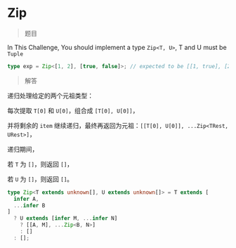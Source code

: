 # Zip

<BtnGroup 
	issue="https://tsch.js.org/4471/solutions"
	answer="https://github.com/type-challenges/type-challenges/issues/32092"
/>

> 题目

In This Challenge, You should implement a type `Zip<T, U>`, T and U must be `Tuple`

```ts
type exp = Zip<[1, 2], [true, false]>; // expected to be [[1, true], [2, false]]
```

> 解答

递归处理给定的两个元祖类型：

每次提取 `T[0]` 和 `U[0]`，组合成 `[T[0], U[0]]`，

并将剩余的 `item` 继续递归，最终再返回为元祖：`[[T[0], U[0]], ...Zip<TRest, URest>]`，

递归期间，

若 `T` 为 `[]`，则返回 `[]`，

若 `U` 为 `[]`，则返回 `[]`。

```ts
type Zip<T extends unknown[], U extends unknown[]> = T extends [
  infer A,
  ...infer B
]
  ? U extends [infer M, ...infer N]
    ? [[A, M], ...Zip<B, N>]
    : []
  : [];
```

